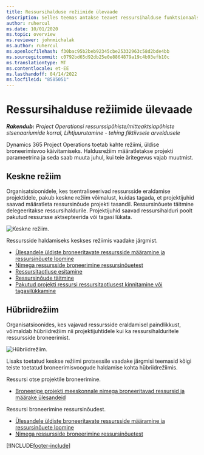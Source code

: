 ```yaml
---
title: Ressursihalduse režiimide ülevaade
description: Selles teemas antakse teavet ressursihalduse funktsionaalsuse kohta rakenduses Dynamics 365 Project Operations.
author: ruhercul
ms.date: 10/01/2020
ms.topic: overview
ms.reviewer: johnmichalak
ms.author: ruhercul
ms.openlocfilehash: f30bac95b2beb92345cbe25332963c58d2bde4bb
ms.sourcegitcommit: c0792bd65d92db25e0e8864879a19c4b93efb10c
ms.translationtype: MT
ms.contentlocale: et-EE
ms.lasthandoff: 04/14/2022
ms.locfileid: "8585051"
---
```

# <a name="resource-management-modes-overview"></a>Ressursihalduse režiimide ülevaade

_**Rakendub:** Project Operationsi ressurssipõhiste/mitteaktsiapõhiste stsenaariumide korral,  Lihtjuurutamine - tehing fiktiivsele arveldusele_


Dynamics 365 Project Operations toetab kahte režiimi, üldise broneerimisvoo käivitamiseks. Haldusrežiim määratletakse projekti parameetrina ja seda saab muuta juhul, kui teie äritegevus vajab muutmist.    

## <a name="central-mode"></a>Keskne režiim
Organisatsioonidele, kes tsentraliseerivad ressursside eraldamise projektidele, pakub keskne režiim võimalust, kuidas tagada, et projektijuhid saavad määratleta ressursinõude projekti tasandil. Ressursinõuete täitmine delegeeritakse ressursihaldurile. Projektijuhid saavad ressursihalduri poolt pakutud ressursse aktsepteerida või tagasi lükata.

![Keskne režiim.](./media/resource-management-central.png)

Ressursside haldamiseks keskses režiimis vaadake järgmist.

- [Ülesandele üldiste broneeritavate ressursside määramine ja ressursinõuete loomine](/dynamics365/project-service/assign-generic-bookable-resource)
- [Nimega ressursside broneerimine ressursinõuetest](/dynamics365/project-service/book-named-resource)
- [Ressursitaotluse esitamine](/dynamics365/project-service/submit-resource-request)
- [Ressursinõude täitmine](/dynamics365/project-service/resource-management-fulfill-requests)
- [Pakutud projekti ressursi ressursitaotlusest kinnitamine või tagasilükkamine](/dynamics365/project-service/accept-reject-proposed-resource)

## <a name="hybrid-mode"></a>Hübriidrežiim
Organisatsioonides, kes vajavad ressursside eraldamisel paindlikkust, võimaldab hübriidrežiim nii projektijuhtidele kui ka ressursihalduritele ressursside broneerimist.

![Hübriidrežiim.](./media/resource-management-hybrid.png)

Lisaks toetatud keskse režiimi protsessile vaadake järgmisi teemasid kõigi teiste toetatud broneerimisvoogude haldamise kohta hübriidrežiimis.

Ressursi otse projektile broneerimine.
- [Broneerige projekti meeskonnale nimega broneeritavad ressursid ja määrake ülesandeid](/dynamics365/project-service/assign-named-bookable-resource)

Ressursi broneerimine ressursinõudest.
- [Ülesandele üldiste broneeritavate ressursside määramine ja ressursinõuete loomine](/dynamics365/project-service/assign-generic-bookable-resource)
- [Nimega ressursside broneerimine ressursinõuetest](/dynamics365/project-service/book-named-resource)


[!INCLUDE[footer-include](../includes/footer-banner.md)]